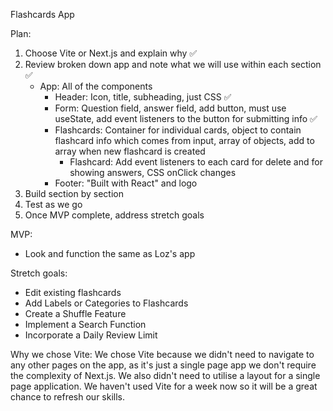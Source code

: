 Flashcards App

Plan:

1. Choose Vite or Next.js and explain why ✅
2. Review broken down app and note what we will use within each section ✅
   - App: All of the components
     - Header: Icon, title, subheading, just CSS ✅
     - Form: Question field, answer field, add button, must use useState, add event listeners to the button for submitting info ✅
     - Flashcards: Container for individual cards, object to contain flashcard info which comes from input, array of objects, add to array when new flashcard is created
       - Flashcard: Add event listeners to each card for delete and for showing answers, CSS onClick changes
     - Footer: "Built with React" and logo
3. Build section by section
4. Test as we go
5. Once MVP complete, address stretch goals

MVP:

- Look and function the same as Loz's app

Stretch goals:

- Edit existing flashcards
- Add Labels or Categories to Flashcards
- Create a Shuffle Feature
- Implement a Search Function
- Incorporate a Daily Review Limit

Why we chose Vite:
We chose Vite because we didn't need to navigate to any other pages on the app, as it's just a single page app we don't require the complexity of Next.js. We also didn't need to utilise a layout for a single page application.
We haven't used Vite for a week now so it will be a great chance to refresh our skills.
